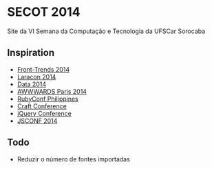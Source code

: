 # SECOT 2014

Site da VI Semana da Computação e Tecnologia da UFSCar Sorocaba

## Inspiration

- [Front-Trends 2014](http://2014.front-trends.com/)
- [Laracon 2014](https://conference.laravel.com/)
- [Data 2014](http://www.design-art-tech.com/)
- [AWWWARDS Paris 2014](http://conference.awwwards.com/)
- [RubyConf Philippines](http://rubyconf.ph/)
- [Craft Conference](http://craft-conf.com/2014/)
- [jQuery Conference](http://events.jquery.org/2014/san-diego/)
- [JSCONF 2014](http://2014.jsconf.us/)

## Todo

- Reduzir o número de fontes importadas
